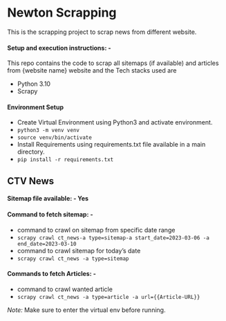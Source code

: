 # Newton Scrapping
This is the scrapping project to scrap news from different website.


#### Setup and execution instructions: - 

This repo contains the code to scrap all sitemaps (if available) and articles from {website name} website and the Tech stacks used are
- Python 3.10
- Scrapy


#### Environment Setup 

- Create Virtual Environment using Python3 and activate environment.
- `python3 -m venv venv`
- `source venv/bin/activate`
- Install Requirements using requirements.txt file available in a main directory.
- `pip install -r requirements.txt `

## CTV News

#### Sitemap file available: - Yes


#### Command to fetch sitemap: - 

- command to crawl on sitemap from specific date range
- `scrapy crawl ct_news-a type=sitemap-a start_date=2023-03-06 -a end_date=2023-03-10`
- command to crawl sitemap for today’s date
- `scrapy crawl ct_news -a type=sitemap`


#### Commands to fetch Articles: - 

- command to crawl wanted article
- `scrapy crawl ct_news -a type=article -a url={{Article-URL}}`

*Note:* Make sure to enter the virtual env before running.
